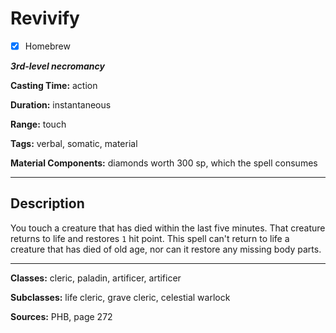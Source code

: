 # Revivify

- [x] Homebrew

***3rd-level necromancy***

**Casting Time:** action

**Duration:** instantaneous

**Range:** touch

**Tags:** verbal, somatic, material

**Material Components:** diamonds worth 300 sp, which the spell consumes

---

## Description
You touch a creature that has died within the last five minutes. That creature returns to life and restores `1` hit point. This spell can't return to life a creature that has died of old age, nor can it restore any missing body parts.

---

**Classes:** cleric, paladin, artificer, artificer

**Subclasses:** life cleric, grave cleric, celestial warlock

**Sources:** PHB, page 272
